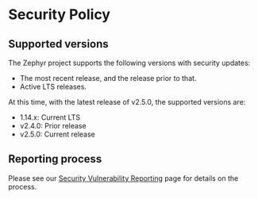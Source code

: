 # Security Policy

## Supported versions

The Zephyr project supports the following versions with security
updates:

  - The most recent release, and the release prior to that.
  - Active LTS releases.

At this time, with the latest release of v2.5.0, the supported
versions are:

  - 1.14.x: Current LTS
  - v2.4.0: Prior release
  - v2.5.0: Current release

## Reporting process

Please see our [Security Vulnerability
Reporting](https://docs.zephyrproject.org/latest/security/reporting.html)
page for details on the process.
